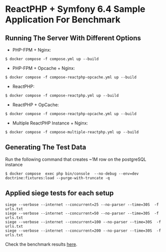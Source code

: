 # ReactPHP + Symfony 6.4 Sample Application For Benchmark

## Running The Server With Different Options
* PHP-FPM + Nginx:

```shell
$ docker compose -f compose.yml up --build 
```

* PHP-FPM + Opcache + Nginx:

```shell
$ docker compose -f compose-reactphp-opcache.yml up --build 
```

* ReactPHP:

```shell
$ docker compose -f compose-reactphp.yml up --build 
```

* ReactPHP + OpCache:

```shell
$ docker compose -f compose-reactphp-opcache.yml up --build 
```

* Multiple ReactPHP Instance + Nginx:

```shell
$ docker compose -f compose-multiple-reactphp.yml up --build 
```

## Generating The Test Data

Run the following command that creates ~1M row on the postgreSQL instance
```shell
$ docker compose  exec php bin/console  --no-debug --env=dev doctrine:fixtures:load --purge-with-truncate -q
```
## Applied siege tests for each setup
```shell
siege --verbose --internet --concurrent=25 --no-parser --time=30S  -f urls.txt
siege --verbose --internet --concurrent=50 --no-parser --time=30S  -f urls.txt
siege --verbose --internet --concurrent=100 --no-parser --time=30S  -f urls.txt
siege --verbose --internet --concurrent=200 --no-parser --time=30S  -f urls.txt
```

Check the benchmark results [here](/benchmark-results.pdf). 